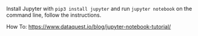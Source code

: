 Install Jupyter with `pip3 install jupyter` and run `jupyter notebook` on the command line, follow the instructions.

How To: https://www.dataquest.io/blog/jupyter-notebook-tutorial/